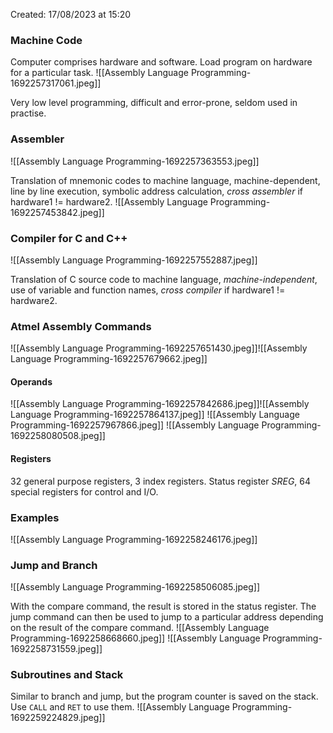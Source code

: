 Created: 17/08/2023 at 15:20

### Machine Code
Computer comprises hardware and software.
Load program on hardware for a particular task.
![[Assembly Language Programming-1692257317061.jpeg]]

Very low level programming, difficult and error-prone, seldom used in practise.

### Assembler
![[Assembly Language Programming-1692257363553.jpeg]]

Translation of mnemonic codes to machine language, machine-dependent, line by line execution, symbolic address calculation, *cross assembler* if hardware1 != hardware2.
![[Assembly Language Programming-1692257453842.jpeg]]

### Compiler for C and C++
![[Assembly Language Programming-1692257552887.jpeg]]

Translation of C source code to machine language, *machine-independent*, use of variable and function names, *cross compiler* if hardware1 != hardware2.

### Atmel Assembly Commands
![[Assembly Language Programming-1692257651430.jpeg]]![[Assembly Language Programming-1692257679662.jpeg]]
#### Operands
![[Assembly Language Programming-1692257842686.jpeg]]![[Assembly Language Programming-1692257864137.jpeg]]
![[Assembly Language Programming-1692257967866.jpeg]]
![[Assembly Language Programming-1692258080508.jpeg]]

#### Registers
32 general purpose registers, 3 index registers. Status register *SREG*, 64 special registers for control and I/O.

### Examples
![[Assembly Language Programming-1692258246176.jpeg]]

### Jump and Branch
![[Assembly Language Programming-1692258506085.jpeg]]

With the compare command, the result is stored in the status register. The jump command can then be used to jump to a particular address depending on the result of the compare command.
![[Assembly Language Programming-1692258668660.jpeg]]
![[Assembly Language Programming-1692258731559.jpeg]]

### Subroutines and Stack
Similar to branch and jump, but the program counter is saved on the stack. Use `CALL` and `RET` to use them.
![[Assembly Language Programming-1692259224829.jpeg]]